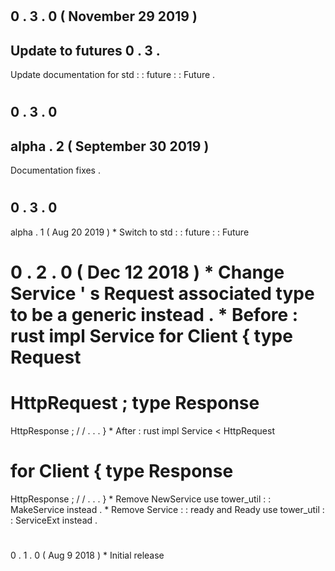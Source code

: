 #
0
.
3
.
0
(
November
29
2019
)
-
Update
to
futures
0
.
3
.
-
Update
documentation
for
std
:
:
future
:
:
Future
.
#
0
.
3
.
0
-
alpha
.
2
(
September
30
2019
)
-
Documentation
fixes
.
#
0
.
3
.
0
-
alpha
.
1
(
Aug
20
2019
)
*
Switch
to
std
:
:
future
:
:
Future
#
0
.
2
.
0
(
Dec
12
2018
)
*
Change
Service
'
s
Request
associated
type
to
be
a
generic
instead
.
*
Before
:
rust
impl
Service
for
Client
{
type
Request
=
HttpRequest
;
type
Response
=
HttpResponse
;
/
/
.
.
.
}
*
After
:
rust
impl
Service
<
HttpRequest
>
for
Client
{
type
Response
=
HttpResponse
;
/
/
.
.
.
}
*
Remove
NewService
use
tower_util
:
:
MakeService
instead
.
*
Remove
Service
:
:
ready
and
Ready
use
tower_util
:
:
ServiceExt
instead
.
#
0
.
1
.
0
(
Aug
9
2018
)
*
Initial
release
